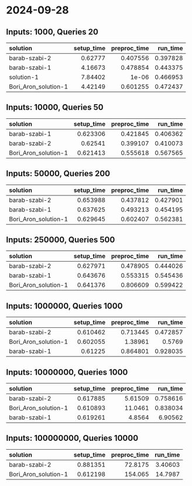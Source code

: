 # 2024-09-28

## Inputs: 1000, Queries 20

| solution             |   setup_time |   preproc_time |   run_time |
|:---------------------|-------------:|---------------:|-----------:|
| barab-szabi-2        |      0.62777 |       0.407556 |   0.397828 |
| barab-szabi-1        |      4.16673 |       0.478854 |   0.443375 |
| solution-1           |      7.84402 |       1e-06    |   0.466953 |
| Bori_Aron_solution-1 |      4.42149 |       0.601255 |   0.472437 |

## Inputs: 10000, Queries 50

| solution             |   setup_time |   preproc_time |   run_time |
|:---------------------|-------------:|---------------:|-----------:|
| barab-szabi-1        |     0.623306 |       0.421845 |   0.406362 |
| barab-szabi-2        |     0.62541  |       0.399107 |   0.410073 |
| Bori_Aron_solution-1 |     0.621413 |       0.555618 |   0.567565 |

## Inputs: 50000, Queries 200

| solution             |   setup_time |   preproc_time |   run_time |
|:---------------------|-------------:|---------------:|-----------:|
| barab-szabi-2        |     0.653988 |       0.437812 |   0.427901 |
| barab-szabi-1        |     0.637625 |       0.493213 |   0.454195 |
| Bori_Aron_solution-1 |     0.629645 |       0.602407 |   0.562381 |

## Inputs: 250000, Queries 500

| solution             |   setup_time |   preproc_time |   run_time |
|:---------------------|-------------:|---------------:|-----------:|
| barab-szabi-2        |     0.627971 |       0.478905 |   0.444026 |
| barab-szabi-1        |     0.643676 |       0.553315 |   0.545436 |
| Bori_Aron_solution-1 |     0.641376 |       0.806609 |   0.599422 |

## Inputs: 1000000, Queries 1000

| solution             |   setup_time |   preproc_time |   run_time |
|:---------------------|-------------:|---------------:|-----------:|
| barab-szabi-2        |     0.610462 |       0.713445 |   0.472857 |
| Bori_Aron_solution-1 |     0.602055 |       1.38961  |   0.5769   |
| barab-szabi-1        |     0.61225  |       0.864801 |   0.928035 |

## Inputs: 10000000, Queries 1000

| solution             |   setup_time |   preproc_time |   run_time |
|:---------------------|-------------:|---------------:|-----------:|
| barab-szabi-2        |     0.617885 |        5.61509 |   0.758616 |
| Bori_Aron_solution-1 |     0.610893 |       11.0461  |   0.838034 |
| barab-szabi-1        |     0.619261 |        4.8564  |   6.90562  |

## Inputs: 100000000, Queries 10000

| solution             |   setup_time |   preproc_time |   run_time |
|:---------------------|-------------:|---------------:|-----------:|
| barab-szabi-2        |     0.881351 |        72.8175 |    3.40603 |
| Bori_Aron_solution-1 |     0.612198 |       154.065  |   14.7987  |